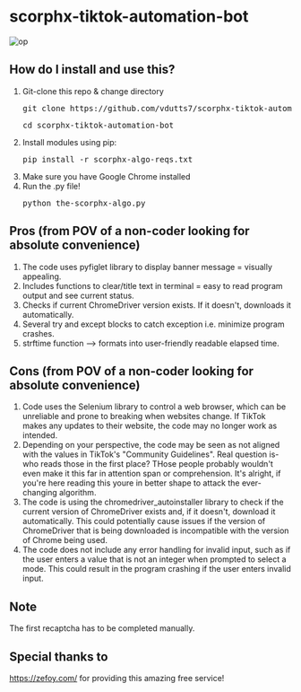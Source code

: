 # scorphx-tiktok-automation-bot

![op](https://user-images.githubusercontent.com/63992417/210528515-c339c24b-f82a-4d84-bda7-12636ff2c2a6.png)


## How do I install and use this?
1. Git-clone this repo & change directory
   <pre>git clone https://github.com/vdutts7/scorphx-tiktok-automation-bot </pre>
   <pre>cd scorphx-tiktok-automation-bot</pre>
2. Install modules using pip:
   <pre>pip install -r scorphx-algo-reqs.txt</pre>
3. Make sure you have Google Chrome installed
4. Run the .py file!
   <pre>python the-scorphx-algo.py</pre>

## Pros (from POV of a non-coder looking for absolute convenience)
1. The code uses pyfiglet library to display banner message = visually appealing.
2. Includes functions to clear/title text in terminal = easy to read program output and see current status.
3. Checks if current ChromeDriver version exists. If it doesn't, downloads it automatically.
4. Several try and except blocks to catch exception i.e. minimize program crashes.
5. strftime function --> formats into user-friendly readable elapsed time.

## Cons (from POV of a non-coder looking for absolute convenience)
1. Code uses the Selenium library to control a web browser, which can be unreliable and prone to breaking when websites change. If TikTok makes any updates to their website, the code may no longer work as intended.
2. Depending on your perspective, the code may be seen as not aligned with the values in TikTok's "Community Guidelines". Real question is- who reads those in the first place? THose people probably wouldn't even make it this far in attention span or comprehension. It's alright, if you're here reading this youre in better shape to attack the ever-changing algorithm.
3. The code is using the chromedriver_autoinstaller library to check if the current version of ChromeDriver exists and, if it doesn't, download it automatically. This could potentially cause issues if the version of ChromeDriver that is being downloaded is incompatible with the version of Chrome being used.
4. The code does not include any error handling for invalid input, such as if the user enters a value that is not an integer when prompted to select a mode. This could result in the program crashing if the user enters invalid input.

## Note
The first recaptcha has to be completed manually. 

## Special thanks to
https://zefoy.com/ for providing this amazing free service!
